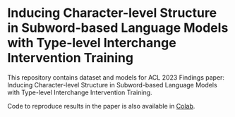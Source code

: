 # Inducing Character-level Structure in Subword-based Language Models with Type-level Interchange Intervention Training

This repository contains dataset and models for ACL 2023 Findings paper: Inducing Character-level Structure in Subword-based Language Models with Type-level Interchange Intervention Training.

Code to reproduce results in the paper is also available in [Colab](https://colab.research.google.com/drive/1WaZHkA4Ag6sP1CZlSVw-PwQkTqPdUt6o?usp=sharing).

